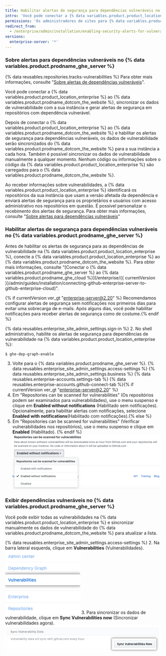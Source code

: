 ```yaml
---
title: Habilitar alertas de segurança para dependências vulneráveis no GitHub Enterprise Server
intro: 'Você pode conectar a {% data variables.product.product_location_enterprise %} ao {% data variables.product.prodname_ghe_cloud %} e habilitar os alertas de segurança para dependências vulneráveis nos repositórios na sua instância.'
permissions: 'Os administradores de sites para {% data variables.product.prodname_ghe_server %} que também são proprietários de uma conta corporativa ou organização conectada do {% data variables.product.prodname_ghe_cloud %} podem ativar alertas de segurança para dependências vulneráveis em {% data variables.product.prodname_ghe_server %}.'
redirect_from:
  - /enterprise/admin/installation/enabling-security-alerts-for-vulnerable-dependencies-on-github-enterprise-server
versions:
  enterprise-server: '*'
---
```


### Sobre alertas para dependências vulneráveis no {% data variables.product.prodname_ghe_server %}

{% data reusables.repositories.tracks-vulnerabilities %} Para obter mais informações, consulte "[Sobre alertas de dependências vulneráveis](/github/managing-security-vulnerabilities/about-alerts-for-vulnerable-dependencies)".

Você pode conectar a {% data variables.product.product_location_enterprise %} ao {% data variables.product.prodname_dotcom_the_website %}, sincronizar os dados de vulnerabilidade com a sua instância e gerar alertas de segurança em repositórios com dependência vulnerável.

Depois de conectar o {% data variables.product.product_location_enterprise %} ao {% data variables.product.prodname_dotcom_the_website %} e habilitar os alertas de segurança para dependências vulneráveis, os dados de vulnerabilidade serão sincronizados do {% data variables.product.prodname_dotcom_the_website %} para a sua instância a cada hora. Também é possível sincronizar os dados de vulnerabilidade manualmente a qualquer momento. Nenhum código ou informações sobre o código da {% data variables.product.product_location_enterprise %} são carregados para o {% data variables.product.prodname_dotcom_the_website %}.

Ao receber informações sobre vulnerabilidades, a {% data variables.product.product_location_enterprise %} identificará os repositórios da sua instância que usam a versão afetada da dependência e enviará alertas de segurança para os proprietários e usuários com acesso administrativo nos repositórios em questão. É possível personalizar o recebimento dos alertas de segurança. Para obter mais informações, consulte "[Sobre alertas para dependências vulneráveis](/github/managing-security-vulnerabilities/about-alerts-for-vulnerable-dependencies/#configuring-notifications-for-security-alerts)"

### Habilitar alertas de segurança para dependências vulneráveis no {% data variables.product.prodname_ghe_server %}

Antes de habilitar os alertas de segurança para as dependências de vulnerabilidade na {% data variables.product.product_location_enterprise %}, conecte a {% data variables.product.product_location_enterprise %} ao {% data variables.product.prodname_dotcom_the_website %}. Para obter mais informações, consulte "[Conectar o {% data variables.product.prodname_ghe_server %} ao {% data variables.product.prodname_ghe_cloud %}](/enterprise/{{ currentVersion }}/admin/guides/installation/connecting-github-enterprise-server-to-github-enterprise-cloud)".

{% if currentVersion ver_gt "enterprise-server@2.20" %} Recomendamos configurar alertas de segurança sem notificações nos primeiros dias para evitar uma sobrecarga de e-mails. Após alguns dias, você pode habilitar notificações para receber alertas de segurança como de costume.{% endif %}

{% data reusables.enterprise_site_admin_settings.sign-in %}
2. No shell administrativo, habilite os alertas de segurança para dependências de vulnerabilidade na {% data variables.product.product_location_enterprise %}:
 ``` shell
$ ghe-dep-graph-enable
```
3. Volte para o {% data variables.product.prodname_ghe_server %}.
{% data reusables.enterprise_site_admin_settings.access-settings %}
{% data reusables.enterprise_site_admin_settings.business %}
{% data reusables.enterprise-accounts.settings-tab %}
{% data reusables.enterprise-accounts.github-connect-tab %}{% if currentVersion ver_gt "enterprise-server@2.20" %}
5. Em "Repositories can be scanned for vulnerabilities" (Os repositórios podem ser examinados para vulnerabilidades), use o menu suspenso e clique em **Enabled without notifications** (Habilitado sem notificações). Opcionalmente, para habilitar alertas com notificações, selecione **Enabled with notifications**(Habilitado com notificações).{% else %}
5. Em "Repositories can be scanned for vulnerabilities" (Verificar vulnerabilidades nos repositórios), use o menu suspenso e clique em **Enabled** (Habilitado).
{% endif %}
   ![Menu suspenso para habilitar a verificação vulnerabilidades nos repositórios](/assets/images/enterprise/site-admin-settings/enable-vulnerability-scanning-in-repositories.png)

### Exibir dependências vulneráveis no {% data variables.product.prodname_ghe_server %}

Você pode exibir todas as vulnerabilidades na {% data variables.product.product_location_enterprise %} e sincronizar manualmente os dados de vulnerabilidade do {% data variables.product.prodname_dotcom_the_website %} para atualizar a lista.

{% data reusables.enterprise_site_admin_settings.access-settings %}
2. Na barra lateral esquerda, clique em **Vulnerabilities** (Vulnerabilidades). ![Guia Vulnerabilities (Vulnerabilidades) na barra lateral de administração do site](/assets/images/enterprise/business-accounts/vulnerabilities-tab.png)
3. Para sincronizar os dados de vulnerabilidade, clique em **Sync Vulnerabilities now** (Sincronizar vulnerabilidades agora). ![Botão Sync Vulnerabilities now (Sincronizar vulnerabilidades agora)](/assets/images/enterprise/site-admin-settings/sync-vulnerabilities-button.png)
